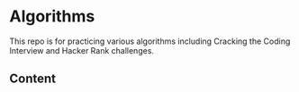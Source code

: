 # Algorithms

This repo is for practicing various algorithms including Cracking the Coding Interview and Hacker Rank challenges.

## Content

